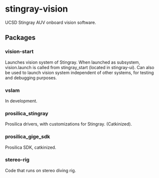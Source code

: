 stingray-vision
===============

UCSD Stingray AUV onboard vision software.


## Packages

### vision-start
Launches vision system of Stingray.  When launched as subsystem, vision.launch is called from stingray_start (located in stingray-ui).  Can also be used to launch vision system independent of other systems, for testing and debugging purposes.

### vslam
In development.

### prosilica_stingray
Prosilica drivers, with customizations for Stingray. (Catkinized).

### prosilica_gige_sdk
Prosilica SDK, catkinized.

### stereo-rig
Code that runs on stereo diving rig.
